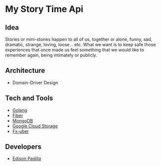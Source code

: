 
# My Story Time Api


## Idea
Stories or mini-stories happen to all of us, together or alone, funny, sad, dramatic, strange, loving, loose... etc. What we want is to keep safe those experiences that once made us feel something that we would like to remember again, being intimately or publicly.

## Architecture
* Domain-Driver Design 


## Tech and Tools

- [Golang](https://go.dev/)
- [Fiber](https://docs.gofiber.io/)
- [MongoDB](https://www.mongodb.com/)
- [Google Cloud Storage](https://cloud.google.com/storage/)
- [Fx-uber](https://uber-go.github.io/fx)


## Developers
* [Edison Padilla](https://github.com/EdisonJpp)
